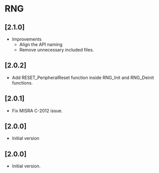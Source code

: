 # RNG

## [2.1.0]

- Improvements
  - Align the API naming
  - Remove unnecessary included files.

## [2.0.2]

- Add RESET_PeripheralReset function inside RNG_Init and RNG_Deinit functions.

## [2.0.1]

- Fix MISRA C-2012 issue.

## [2.0.0]

- Initial version

## [2.0.0]

- Initial version.

